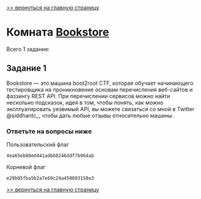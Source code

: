 [>> вернуться на главную страницу](https://github.com/BEPb/tryhackme/blob/master/README.md)

# Комната [Bookstore](https://tryhackme.com/r/room/bookstoreoc) 

Всего 1 заданиe:
## Задание 1
Bookstore — это машина boot2root CTF, которая обучает начинающего тестировщика на проникновение основам перечисления 
веб-сайтов и фаззингу REST API. При перечислении сервисов можно найти несколько подсказок, идея в том, чтобы понять,
как можно эксплуатировать уязвимый API, вы можете связаться со мной в Twitter @siddhantc_, чтобы дать любые отзывы 
относительно машины.

### Ответьте на вопросы ниже
Пользовательский флаг
```commandline
4ea65eb80ed441adb68246ddf7b964ab
```
Корневой флаг
```commandline
e29b05fba5b2a7e69c24a450893158e3
```

[>> вернуться на главную страницу](https://github.com/BEPb/tryhackme/blob/master/README.md)